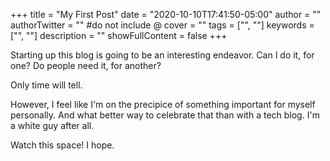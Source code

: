+++
title = "My First Post"
date = "2020-10-10T17:41:50-05:00"
author = ""
authorTwitter = "" #do not include @
cover = ""
tags = ["", ""]
keywords = ["", ""]
description = ""
showFullContent = false
+++

Starting up this blog is going to be an interesting endeavor. Can I do it, for one? Do people need it, for another?

Only time will tell.

However, I feel like I'm on the precipice of something important for myself personally. And what better way to celebrate that than with a tech blog. I'm a white guy after all.

Watch this space! I hope.
